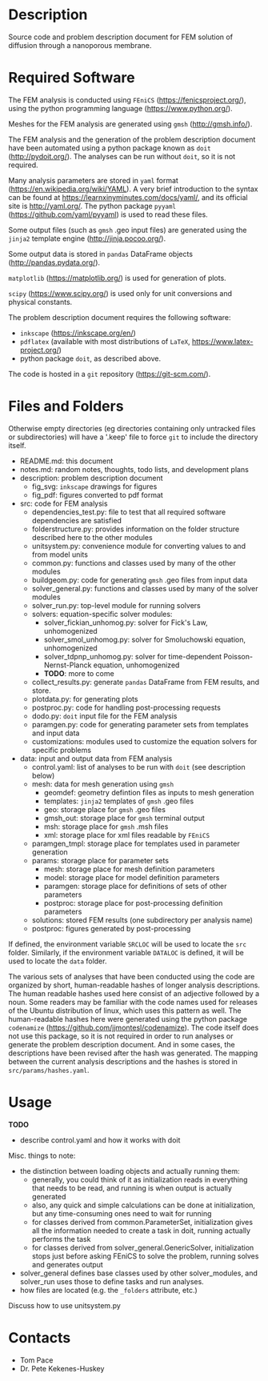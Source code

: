 
# Description

Source code and problem description document for FEM solution of diffusion through a nanoporous membrane.

# Required Software

The FEM analysis is conducted using `FEniCS` (https://fenicsproject.org/),
using the python programming language (https://www.python.org/).

Meshes for the FEM analysis are generated using `gmsh` (http://gmsh.info/).

The FEM analysis and the generation of the problem description document
have been automated using a python package known as `doit` (http://pydoit.org/).
The analyses can be run without `doit`, so it is not required.

Many analysis parameters are stored in `yaml` format (https://en.wikipedia.org/wiki/YAML).
A very brief introduction to the syntax can be found at https://learnxinyminutes.com/docs/yaml/,
and its official site is http://yaml.org/.
The python package `pyyaml` (https://github.com/yaml/pyyaml) is used to read these files.

Some output files (such as `gmsh` .geo input files)
are generated using the `jinja2` template engine (http://jinja.pocoo.org/).

Some output data is stored in `pandas` DataFrame objects (http://pandas.pydata.org/).

`matplotlib` (https://matplotlib.org/) is used for generation of plots.

`scipy` (https://www.scipy.org/) is used only for unit conversions and physical constants.

The problem description document requires the following software:

- `inkscape` (https://inkscape.org/en/)
- `pdflatex` (available with most distributions of `LaTeX`, https://www.latex-project.org/)
- python package `doit`, as described above.

The code is hosted in a `git` repository (https://git-scm.com/).

# Files and Folders

Otherwise empty directories (eg directories containing only untracked files or subdirectories)
will have a '.keep' file to force `git` to include the directory itself.

- README.md: this document
- notes.md: random notes, thoughts, todo lists, and development plans
- description: problem description document
    - fig_svg: `inkscape` drawings for figures
    - fig_pdf: figures converted to pdf format
- src: code for FEM analysis
    - dependencies_test.py: file to test that all required software dependencies are satisfied
    - folderstructure.py: provides information on the folder structure described here to the other modules
    - unitsystem.py: convenience module for converting values to and from model units
    - common.py: functions and classes used by many of the other modules
    - buildgeom.py: code for generating `gmsh` .geo files from input data
    - solver_general.py: functions and classes used by many of the solver modules
    - solver_run.py: top-level module for running solvers
    - solvers: equation-specific solver modules:
        - solver_fickian_unhomog.py: solver for Fick's Law, unhomogenized
        - solver_smol_unhomog.py: solver for Smoluchowski equation, unhomogenized
        - solver_tdpnp_unhomog.py: solver for time-dependent Poisson-Nernst-Planck equation, unhomogenized
        - __TODO__: more to come
    - collect_results.py: generate `pandas` DataFrame from FEM results, and store.
    - plotdata.py: for generating plots
    - postproc.py: code for handling post-processing requests
    - dodo.py: `doit` input file for the FEM analysis
    - paramgen.py: code for generating parameter sets from templates and input data
    - customizations: modules used to customize the equation solvers for specific problems
- data: input and output data from FEM analysis
    - control.yaml: list of analyses to be run with `doit` (see description below)
    - mesh: data for mesh generation using `gmsh`
        - geomdef: geometry defintion files as inputs to mesh generation
        - templates: `jinja2` templates of `gmsh` .geo files
        - geo: storage place for `gmsh` .geo files
        - gmsh_out: storage place for `gmsh` terminal output
        - msh: storage place for `gmsh` .msh files
        - xml: storage place for xml files readable by `FEniCS`
    - paramgen_tmpl: storage place for templates used in parameter generation
    - params: storage place for parameter sets
        - mesh: storage place for mesh definition parameters
        - model: storage place for model definition parameters
        - paramgen: storage place for definitions of sets of other parameters
        - postproc: storage place for post-processing definition parameters
    - solutions: stored FEM results (one subdirectory per analysis name)
    - postproc: figures generated by post-processing

If defined, the environment variable `SRCLOC` will be used to locate the `src` folder.
Similarly, if the environment variable `DATALOC` is defined, it will be used to locate the `data` folder.

The various sets of analyses that have been conducted using the code are organized
by short, human-readable hashes of longer analysis descriptions.
The human readable hashes used here consist of an adjective followed by a noun.
Some readers may be familiar with the code names used for releases of the Ubuntu distribution of linux,
which uses this pattern as well.
The human-readable hashes here were generated using the python package `codenamize`
(https://github.com/jjmontesl/codenamize).
The code itself does not use this package, so it is not required
in order to run analyses or generate the problem description document.
And in some cases, the descriptions have been revised after the hash was generated.
The mapping between the current analysis descriptions and the
hashes is stored in `src/params/hashes.yaml`.

# Usage

__TODO__
- describe control.yaml and how it works with doit

Misc. things to note:
- the distinction between loading objects and actually running them:
  - generally, you could think of it as initialization reads in everything that needs to be read, and running is when output is actually generated
  - also, any quick and simple calculations can be done at initialization, but any time-consuming ones need to wait for running
  - for classes derived from common.ParameterSet, initialization gives all the information needed to create a task in doit, running actually performs the task
  - for classes derived from solver_general.GenericSolver, initialization stops just before asking FEniCS to solve the problem, running solves and generates output
- solver_general defines base classes used by other solver_modules, and solver_run uses those to define tasks and run analyses.
- how files are located (e.g. the `_folders` attribute, etc.)

Discuss how to use unitsystem.py

# Contacts

- Tom Pace
- Dr. Pete Kekenes-Huskey
